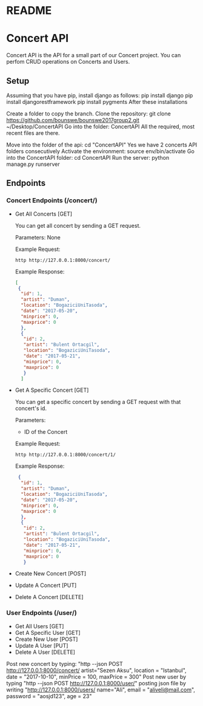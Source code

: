 # README

# Concert API
Concert API is the API for a small part of our Concert project. You can perfom CRUD operations on Concerts and Users.

## Setup
Assuming that you have pip, install django as follows:
pip install django
pip install djangorestframework
pip install pygments
After these installations 

Create a folder to copy the branch.
Clone the repository: git clone https://github.com/bounswe/bounswe2017group2.git ~/Desktop/ConcertAPI
Go into the folder: ConcertAPI
All the required, most recent files are there.

Move into the folder of the api: cd "ConcertAPI"
Yes we have 2 concerts API folders consecutively
Activate the environment: source env/bin/activate
Go into the ConcertAPI folder: cd ConcertAPI
Run the server: python manage.py runserver

## Endpoints
### Concert Endpoints (/concert/)

* Get All Concerts [GET]

  You can get all concert by sending a GET request. 
  
  Parameters: None
  
  Example Request:
  
  `http http://127.0.0.1:8000/concert/`
  
  Example Response:
  
  ```JSON
  [
   {
    "id": 1, 
    "artist": "Duman", 
    "location": "BogaziciUniTasoda", 
    "date": "2017-05-20", 
    "minprice": 0, 
    "maxprice": 0
    },
    {
     "id": 2, 
     "artist": "Bulent Ortacgil", 
     "location": "BogaziciUniTasoda", 
     "date": "2017-05-21", 
     "minprice": 0, 
     "maxprice": 0
     }
    ]
  ```
   
* Get A Specific Concert [GET]

  You can get a specific concert by sending a GET request with that concert's id. 
  
  Parameters: 
  * ID of the Concert
  
  Example Request:
  
  `http http://127.0.0.1:8000/concert/1/`
  
  Example Response:
  
  ```JSON
   {
    "id": 1, 
    "artist": "Duman", 
    "location": "BogaziciUniTasoda", 
    "date": "2017-05-20", 
    "minprice": 0, 
    "maxprice": 0
    },
    {
     "id": 2, 
     "artist": "Bulent Ortacgil", 
     "location": "BogaziciUniTasoda", 
     "date": "2017-05-21", 
     "minprice": 0, 
     "maxprice": 0
     }
  ```
* Create New Concert [POST]
* Update A Concert [PUT]
* Delete A Concert [DELETE]

### User Endpoints (/user/)

* Get All Users [GET]
* Get A Specific User [GET]
* Create New User [POST]
* Update A User [PUT]
* Delete A User [DELETE]

Post new concert by typing: "http --json POST http://127.0.0.1:8000/concert/ artist="Sezen Aksu", location = "Istanbul", date = "2017-10-10", minPrice = 100, maxPrice = 300"
Post new user by typing "http --json POST http://127.0.0.1:8000/user/" posting json file by writing "http://127.0.0.1:8000/users/ name="Ali", email = "aliveli@mail.com", password = "aosjd123", age = 23"
